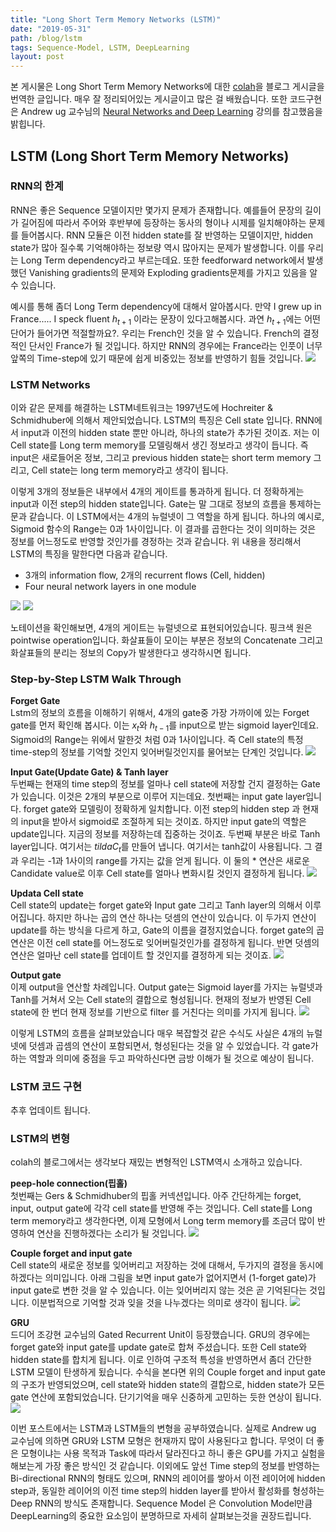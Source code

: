 ```yaml
---
title: "Long Short Term Memory Networks (LSTM)"
date: "2019-05-31"
path: /blog/lstm
tags: Sequence-Model, LSTM, DeepLearning
layout: post
---
```



본 게시물은 Long Short Term Memory Networks에 대한 [colah](http://colah.github.io/posts/2015-08-Understanding-LSTMs/)을 블로그 게시글을 번역한 글입니다. 매우 잘 정리되어있는 게시글이고 많은 걸 배웠습니다. 또한 코드구현은 Andrew ug 교수님의 [Neural Networks and Deep Learning](https://www.coursera.org/learn/neural-networks-deep-learning/home/welcome) 강의를 참고했음을 밝힙니다.

## LSTM (Long Short Term Memory Networks)

### RNN의 한계
RNN은 좋은 Sequence 모델이지만 몇가지 문제가 존재합니다. 예를들어 문장의 길이가 길어짐에 따라서 주어와 후반부에 등장하는 동사의 형이나 시제를 일치해야하는 문제를 들어봅시다. RNN 모듈은 이전 hidden state를 잘 반영하는 모델이지만, hidden state가 많아 질수록 기억해야하는 정보량 역시 많아지는 문제가 발생합니다. 이를 우리는 Long Term dependency라고 부르는데요. 또한 feedforward network에서 발생했던 Vanishing gradients의 문제와 Exploding gradients문제를 가지고 있음을 알 수 있습니다.

예시를 통해 좀더 Long Term dependency에 대해서 알아봅시다. 만약 I grew up in France..... I speck fluent $h_{t+1}$ 이라는 문장이 있다고해봅시다. 과연 $h_{t+1}$에는 어떤 단어가 들어가면 적절할까요?. 우리는 French인 것을 알 수 있습니다. French의 결정적인 단서인 France가 될 것입니다. 하지만 RNN의 경우에는 France라는 인풋이 너무 앞쪽의 Time-step에 있기 때문에 쉽게 비중있는 정보를 반영하기 힘들 것입니다.
<img src="../img/longtermdependencies.png">

### LSTM Networks
이와 같은 문제를 해결하는 LSTM네트워크는 1997년도에 Hochreiter & Schmidhuber에 의해서 제안되었습니다. LSTM의 특징은 Cell state 입니다. RNN에서 input과 이전의 hidden state 뿐만 아니라, 하나의 state가 추가된 것이죠. 저는 이 Cell state를 Long term memory를 모델링해서 생긴 정보라고 생각이 듭니다. 즉 input은 새로들어온 정보, 그리고 previous hidden state는 short term memory 그리고, Cell state는 long term memory라고 생각이 됩니다.

이렇게 3개의 정보들은 내부에서 4개의 게이트를 통과하게 됩니다. 더 정확하게는 input과 이전 step의 hidden state입니다. Gate는 말 그대로 정보의 흐름을 통제하는 문과 같습니다. 이 LSTM에서는 4개의 뉴럴넷이 그 역할을 하게 됩니다. 하나의 예시로, Sigmoid 함수의 Range는 0과 1사이입니다. 이 결과를 곱한다는 것이 의미하는 것은 정보를 어느정도로 반영할 것인가를 경정하는 것과 같습니다. 위 내용을 정리해서 LSTM의 특징을 말한다면 다음과 같습니다. 

- 3개의 information flow, 2개의 recurrent flows (Cell, hidden)
- Four neural network layers in one module

<img src="../img/fulllstm.png">
<img src="../img/lstmnotation.png">

노테이션을 확인해보면, 4개의 게이트는 뉴럴넷으로 표현되어있습니다. 핑크색 원은 pointwise operation입니다. 화살표들이 모이는 부분은 정보의 Concatenate 그리고 화살표들의 분리는 정보의 Copy가 발생한다고 생각하시면 됩니다.

### Step-by-Step LSTM Walk Through

__Forget Gate__<br>
Lstm의 정보의 흐름을 이해하기 위해서, 4개의 gate중 가장 가까이에 있는 Forget gate를 먼저 확인해 봅시다. 이는 $x_{t}$와 $h_{t-1}$를 input으로 받는 sigmoid layer인데요. Sigmoid의 Range는 위에서 말한것 처럼 0과 1사이입니다. 즉 Cell state의 특정 time-step의 정보를 기억할 것인지 잊어버릴것인지를 물어보는 단계인 것입니다.
<img src="../img/forget.png">

__Input Gate(Update Gate) & Tanh layer__<br>
두번째는 현재의 time step의 정보를 얼마나 cell state에 저장할 건지 결정하는 Gate가 있습니다. 이것은 2개의 부분으로 이루어 지는데요. 첫번째는 input gate layer입니다. forget gate와 모델링이 정확하게 일치합니다. 이전 step의 hidden step 과 현재의 input을 받아서 sigmoid로 조절하게 되는 것이죠. 하지만 input gate의 역할은 update입니다. 지금의 정보를 저장하는데 집중하는 것이죠. 두번째 부분은 바로 Tanh layer입니다. 여기서는 $tilda{C_{t}}$를 만들어 냅니다. 여기서는 tanh값이 사용됩니다. 그 결과 우리는 -1과 1사이의 range를 가지는 값을 얻게 됩니다. 이 둘의 * 연산은 새로운 Candidate value로 이후 Cell state를 얼마나 변화시킬 것인지 결정하게 됩니다. 
<img src="../img/input.png">

__Updata Cell state__<br>
Cell state의 update는 forget gate와 Input gate 그리고 Tanh layer의 의해서 이루어집니다. 하지만 하나는 곱의 연산 하나는 덧셈의 연산이 있습니다. 이 두가지 연산이 update를 하는 방식을 다르게 하고, Gate의 이름을 결정지었습니다. forget gate의 곱 연산은 이전 cell state를 어느정도로 잊어버릴것인가를 결정하게 됩니다. 반면 덧셈의 연산은 얼마난 cell state를 업데이트 할 것인지를 결정하게 되는 것이죠.
<img src="../img/cellupdate.png">

__Output gate__<br>
이제 output을 연산할 차례입니다. Output gate는 Sigmoid layer를 가지는 뉴럴넷과 Tanh를 거쳐서 오는 Cell state의 결합으로 형성됩니다. 현재의 정보가 반영된 Cell state에 한 번더 현재 정보를 기반으로 filter 를 거친다는 의미를 가지게 됩니다.
<img src="../img/output.png">

이렇게 LSTM의 흐름을 살펴보았습니다 매우 복잡할것 같은 수식도 사실은 4개의 뉴럴넷에 덧셈과 곱셈의 연산이 포함되면서, 형성된다는 것을 알 수 있었습니다. 각 gate가 하는 역할과 의미에 중점을 두고 파악하신다면 금방 이해가 될 것으로 예상이 됩니다.

### LSTM 코드 구현
추후 업데이트 됩니다.

### LSTM의 변형
colah의 블로그에서는 생각보다 재밌는 변형적인 LSTM역시 소개하고 있습니다. 

__peep-hole connection(핍홀)__<br>
첫번째는 Gers & Schmidhuber의 핍홀 커넥션입니다. 아주 간단하게는 forget, input, output gate에 각각 cell state를 반영해 주는 것입니다. Cell state를 Long term memory라고 생각한다면, 이제 모형에서 Long term memory를 조금더 많이 반영하여 연산을 진행하겠다는 소리가 될 것입니다.
<img src="../img/peephole.png">

__Couple forget and input gate__<br>
Cell state의 새로운 정보를 잊어버리고 저장하는 것에 대해서, 두가지의 결정을 동시에 하겠다는 의미입니다. 아래 그림을 보면  input gate가 없어지면서 (1-forget gate)가 input gate로 변한 것을 알 수 있습니다. 이는 잊어버리지 않는 것은 곧 기억된다는 것입니다. 이분법적으로 기억할 것과 잊을 것을 나누겠다는 의미로 생각이 됩니다.
<img src="../img/tied.png">

__GRU__<br>
드디어 조강현 교수님의 Gated Recurrent Unit이 등장했습니다. GRU의 경우에는 forget gate와 input gate를 update gate로 합쳐 주셨습니다. 또한 Cell state와 hidden state를 합치게 됩니다. 이로 인하여 구조적 특성을 반영하면서 좀더 간단한 LSTM 모델이 탄생하게 됬습니다. 수식을 본다면 위의 Couple forget and input gate의 구조가 반영되었으며, cell state와 hidden state의 결합으로, hidden state가 모든 gate 연산에 포함되었습니다. 단기기억을 매우 신중하게 고민하는 듯한 연상이 됩니다.
<img src="../img/GRU.png">

이번 포스트에서는 LSTM과 LSTM들의 변형을 공부하였습니다. 실제로 Andrew ug 교수님에 의하면 GRU와 LSTM 모형은 현재까지 많이 사용된다고 합니다. 무엇이 더 좋은 모형이냐는 사용 목적과 Task에 따라서 달라진다고 하니 좋은 GPU를 가지고 실험을 해보는게 가장 좋은 방식인 것 같습니다. 이외에도 앞선 Time step의 정보를 반영하는 Bi-directional RNN의 형태도 있으며, RNN의 레이어를 쌓아서 이전 레이어에 hidden step과, 동일한 레이어의 이전 time step의 hidden layer를 받아서 활성화를 형성하는 Deep RNN의 방식도 존재합니다. Sequence Model 은 Convolution Model만큼 DeepLearning의 중요한 요소임이 분명하므로 자세히 살펴보는것을 권장드립니다.


```python

```
